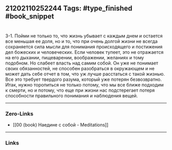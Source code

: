 21202110252244
Tags: #type_finished #book_snippet 
---
# 

 3-1. Пойми не только то, что жизнь убывает с каждым днем и остается все меньшая ее доля, но и то, что при очень долгой жизни не всегда сохраняется сила мысли для понимания происходящего и постижения дел божеских и человеческих. Если человек тупеет, это не отражается на его дыхании, пищеварении, воображении, желаниях и тому подобном. Но слабеет власть над самим собой. Он уже не понимает своих обязанностей, не способен разобраться в окружающем и не может дать себе отчет в том, что уж лучше расстаться с такой жизнью. Все это требует твердого разума, который уже потерян безвозвратно. Итак, нужно торопиться не только потому, что мы все ближе подходим к смерти, но и потому, что еще при жизни нас подстерегает потеря способности правильного понимания и наблюдения вещей. 

---
### Zero-Links
 - [[00 (book) Наедине с собой - Meditations]]
---
### Links
